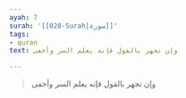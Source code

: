 ```yaml
---
ayah: 7
surah: '[[020-Surah|سورة]]'
tags:
- quran
text: وإن تجهر بالقول فإنه يعلم السر وأخفى

---
```

> وإن تجهر بالقول فإنه يعلم السر وأخفى
